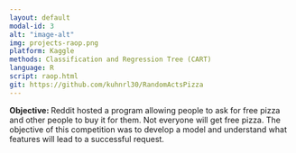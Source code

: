 ```yaml
---
layout: default
modal-id: 3
alt: "image-alt"
img: projects-raop.png
platform: Kaggle
methods: Classification and Regression Tree (CART)
language: R
script: raop.html
git: https://github.com/kuhnrl30/RandomActsPizza
---
```


<b>Objective: </b> 
Reddit hosted a program allowing people to ask for free pizza and other people to buy it for them. Not everyone will get free pizza. The objective of this competition was to develop a model and understand what features will lead to a successful request.